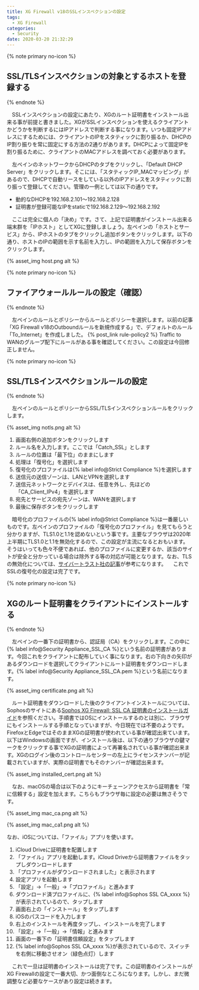 ```yaml
---
title: XG Firewall v18のSSLインスペクションの設定
tags:
  - XG Firewall
categories:
  - Security
date: 2020-03-20 21:32:29
---
```



{% note primary no-icon %}

## SSL/TLSインスペクションの対象とするホストを登録する

{% endnote %}

　SSLインスペクションの設定にあたり、XGのルート証明書をインストール出来る事が前提と書きました。XGがSSLインスペクションを使えるクライアントかどうかを判断するにはIPアドレスで判断する事になります。いつも固定IPアドレスにするためには、クライアントのIPをスタティックに割り振るか、DHCPのIP割り振りを常に固定にする方法の2通りがあります。DHCPによって固定IPを割り振るために、クライアントのMACアドレスを調べておく必要があります。
<!-- more -->
　左ペインのネットワークからDHCPのタブをクリックし、「Default DHCP Server」をクリックします。そこには、「スタティックIP_MACマッピング」があるので、DHCPで自動リースをしている以外のIPアドレスをスタティックに割り振って登録してください。管理の一例としては以下の通りです。

- 動的なDHCPを192.168.2.101〜192.168.2.128
- 証明書が登録可能なIPをstaticで192.168.2.129〜192.168.2.192

　ここは完全に個人の「決め」です。さて、上記で証明書がインストール出来る端末群を「IPホスト」としてXGに登録しましょう。左ペインの「ホストとサービス」から、IPホストのタブをクリックし追加ボタンをクリックします。以下の通り、ホストのIPの範囲を示す名前を入力し、IPの範囲を入力して保存ボタンをクリックします。

{% asset_img host.png alt %}


{% note primary no-icon %}

## ファイアウォールルールの設定（確認）

{% endnote %}

　左ペインのルールとポリシーからルールとポリシーを選択します。以前の記事「XG Firewall v18のOutboundルールを新規作成する」で、デフォルトのルール「To_Internet」を作成しました。
 {% post_link rule-policy2 %}
Traffic to WANのグループ配下にルールがある事を確認してください。この設定は今回修正しません。

{% note primary no-icon %}

## SSL/TLSインスペクションルールの設定

{% endnote %}

　左ペインのルールとポリシーからSSL/TLSインスペクションルールをクリックします。

{% asset_img notls.png alt %}

1. 画面右側の追加ボタンをクリックします
2. ルール名を入力します。ここでは「Catch_SSL」とします
3. ルールの位置は「最下位」のままにします
4. 処理は「復号化」を選択します
5. 復号化のプロファイルは{% label info@Strict Compliance %}を選択します
6. 送信元の送信ゾーンは、LANとVPNを選択します
7. 送信元ネットワークとデバイスは、任意を外し、先ほどの「CA_Client_IPv4」を選択します
8. 宛先とサービスの宛先ゾーンは、WANを選択します
9. 最後に保存ボタンをクリックします

　暗号化のプロファイルの{% label info@Strict Compliance %}は一番厳しいものです。左ペインのプロファイルの「復号化のプロファイル」を見てもらうと分かりますが、TLS1.0と1.1を認めないという事です。主要なブラウザは2020年上半期にTLS1.0と1.1を無効化するので、この設定が主流になるとおもいます。そうはいっても色々不便であれば、他のプロファイルに変更するか、該当のサイトが安全と分かっている場合は除外する等の対応が可能となります。なお、TLSの無効化については、[サイバートラスト社の記事](https://www.cybertrust.co.jp/blog/ssl/regulations/disable-tls10.html)が参考になります。
　これでSSLの復号化の設定は完了です。

{% note primary no-icon %}

## XGのルート証明書をクライアントにインストールする

{% endnote %}

　左ペインの一番下の証明書から、認証局（CA）をクリックします。この中に{% label info@Security Appliance_SSL_CA %}という名前の証明書があります。今回これをクライアントに配布していく事になります。右の下向きの矢印があるダウンロードを選択してクライアントにルート証明書をダウンロードします。{% label info@Security Appliance_SSL_CA.pem %}という名前になります。

{% asset_img certificate.png alt %}

　ルート証明書をダウンロードした後のクライアントインストールについては、Sophosのサイトにある[Sophos XG Firewall: SSL CA 証明書のインストールガイド](https://community.sophos.com/kb/ja-jp/123048)を参照ください。手順書ではOSにインストールするのとは別に、ブラウザにもインストールする手順となっていますが、今日現在では不要のようです。FirefoxとEdgeではそのままXGの証明書が使われている事が確認出来ています。以下はWindowsの画面ですが、インストール後は、以下の通りブラウザの鍵マークをクリックする事でXGの証明書によって再署名されている事が確認出来ます。XGのログイン後のコントロールセンターの左上にライセンスナンバーが記載されていますが、実際の証明書でもそのナンバーが確認出来ます。

{% asset_img installed_cert.png alt %}

　なお、macOSの場合は以下のようにキーチェーンアクセスから証明書を「常に信頼する」設定を加えます。こちらもブラウザ毎に設定の必要は無さそうです。

{% asset_img mac_ca.png alt %}

{% asset_img mac_ca1.png alt %}

 なお、iOSについては、「ファイル」アプリを使います。

 1. iCloud Driveに証明書を配置します
 2. 「ファイル」アプリを起動します。iCloud Driveから証明書ファイルをタップしダウンロードします
 3. 「プロファイルがダウンロードされました」と表示されます
 4. 設定アプリを起動します
 5. 「設定」→「一般」→「プロファイル」と進みます
 6. ダウンロード済プロファイルに、{% label info@Sophos SSL CA_xxxx %}が表示されているので、タップします
 7. 画面右上の「インストール」をタップします
 8. iOSのパスコードを入力します
 9. 右上のインストールを再度タップし、インストールを完了します
 10. 「設定」→「一般」→「情報」と進みます
 11. 画面の一番下の「証明書信頼設定」をタップします
 12. {% label info@Sophos SSL CA_xxxx %}が表示されているので、スイッチを右側に移動させオン（緑色点灯）します

　これで一旦は証明書のインストールは完了です。この証明書のインストールがXG Firewallの設定で一番大切、かつ面倒なところになります。しかし、まだ微調整など必要なケースがあり設定は続きます。

